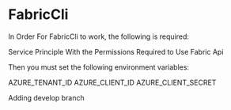 # FabricCli

In Order For FabricCli to work, the following is required: 

Service Principle With the Permissions Required to Use Fabric Api 

Then you must set the following environment variables: 

AZURE_TENANT_ID 
AZURE_CLIENT_ID
AZURE_CLIENT_SECRET

Adding develop branch 
